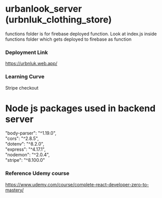 # urbanlook_server (urbnluk_clothing_store)
functions folder is for firebase deployed function.
Look at index.js inside functions folder which gets deployed to firebase as function

### Deployment Link
https://urbnluk.web.app/ 

### Learning Curve
Stripe checkout

# Node js packages used in backend server 
  "body-parser": "^1.19.0", \
  "cors": "^2.8.5", \
  "dotenv": "^8.2.0", \
  "express": "^4.17.1", \
  "nodemon": "^2.0.4", \
  "stripe": "^8.100.0"

### Reference Udemy course
https://www.udemy.com/course/complete-react-developer-zero-to-mastery/ 

